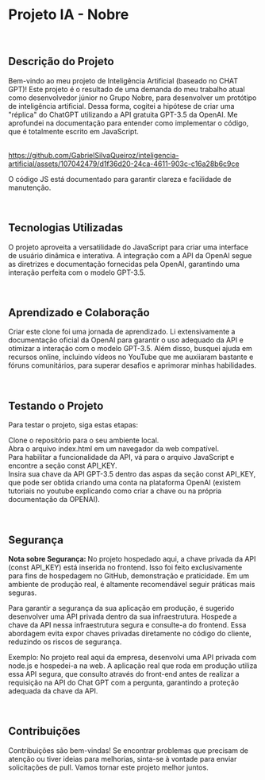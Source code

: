# Projeto IA - Nobre
<br>

## Descrição do Projeto
Bem-vindo ao meu projeto de Inteligência Artificial (baseado no CHAT GPT)! Este projeto é o resultado de uma demanda do meu trabalho atual como desenvolvedor júnior no Grupo Nobre, para desenvolver um protótipo de inteligência artificial. Dessa forma, cogitei a hipótese de criar uma "réplica" do ChatGPT utilizando a API gratuita GPT-3.5 da OpenAI. Me aprofundei na documentação para entender como implementar o código, que é totalmente escrito em JavaScript. 
<br> <br>

https://github.com/GabrielSilvaQueiroz/inteligencia-artificial/assets/107042479/d1f36d20-24ca-4611-903c-c16a28b6c9ce


O código JS está documentado para garantir clareza e facilidade de manutenção.

<br>

## Tecnologias Utilizadas
O projeto aproveita a versatilidade do JavaScript para criar uma interface de usuário dinâmica e interativa. A integração com a API da OpenAI segue as diretrizes e documentação fornecidas pela OpenAI, garantindo uma interação perfeita com o modelo GPT-3.5.

<br>

## Aprendizado e Colaboração
Criar este clone foi uma jornada de aprendizado. Li extensivamente a documentação oficial da OpenAI para garantir o uso adequado da API e otimizar a interação com o modelo GPT-3.5. Além disso, busquei ajuda em recursos online, incluindo vídeos no YouTube que me auxiiaram bastante e fóruns comunitários, para superar desafios e aprimorar minhas habilidades.

<br>

## Testando o Projeto
Para testar o projeto, siga estas etapas:

Clone o repositório para o seu ambiente local.<br>
Abra o arquivo index.html em um navegador da web compatível.<br>
Para habilitar a funcionalidade da API, vá para o arquivo JavaScript e encontre a seção const API_KEY. <br>
Insira sua chave da API GPT-3.5 dentro das aspas da seção const API_KEY, que pode ser obtida criando uma conta na plataforma OpenAI (existem tutoriais no youtube explicando como criar a chave ou na própria documentação da OPENAI).<br>

<br>

## Segurança
<b> Nota sobre Segurança: </b> No projeto hospedado aqui, a chave privada da API (const API_KEY) está inserida no frontend. Isso foi feito exclusivamente para fins de hospedagem no GitHub, demonstração e praticidade. Em um ambiente de produção real, é altamente recomendável seguir práticas mais seguras.

Para garantir a segurança da sua aplicação em produção, é sugerido desenvolver uma API privada dentro da sua infraestrutura. Hospede a chave da API nessa infraestrutura segura e consulte-a do frontend. Essa abordagem evita expor chaves privadas diretamente no código do cliente, reduzindo os riscos de segurança.

Exemplo: No projeto real aqui da empresa, desenvolvi uma API privada com node.js e hospedei-a na web. A aplicação real que roda em produção utiliza essa API segura, que consulto através do front-end antes de realizar a requisição na API do Chat GPT com a pergunta, garantindo a proteção adequada da chave da API.

<br>

## Contribuições
Contribuições são bem-vindas! Se encontrar problemas que precisam de atenção ou tiver ideias para melhorias, sinta-se à vontade para enviar solicitações de pull. Vamos tornar este projeto melhor juntos.

<br>

